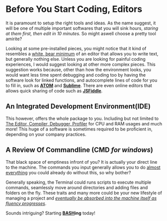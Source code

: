 # Before You Start Coding, Editors

It is paramount to setup the right tools and ideas. As the name suggest, it will be one of multiple important softwares that you will sink hours, *staring at them first, then edit in 10 minutes.* So might aswell choose a pretty tool amirite? 

Looking at some pre-installed pieces, you might notice that it kind of resembles a [white, bear minimum](https://websitesdiy.org/wp-content/uploads/tuts/notepad0001/1-notepad-website.png) of an editor that allows you to write text, but generally nothing else. 
Unless you are looking for painful coding experiences, I would suggest looking at other more complex pieces. This suggestion works because, other than how the environment looks, you would want less time spent debugging and coding too by having the software look for linked functions, and autocomplete lines of code for you to fill in, such as **[ATOM](https://atom.io/)** and **[Sublime](https://www.sublimetext.com/)**. There are even online editors that allows quick sharing of code such as **[JSFiddle](https://jsfiddle.net/OceanXIS/tnpgcw1k/)**.

## An Integrated Development Environment(IDE) 
This however, offers the whole package to you. Including but not limited to [The Editor, Compiler, Debugger, Profiler](https://teckangaroo.com/wp-content/uploads/2019/02/Screenshot_21.png) for CPU and RAM usages and much more! This huge of a software is sometimes required to be proficient in, depending on your company practices.

## A Review Of Commandline (CMD *for windows*)
That black space of emptiness infront of you? It is actually your direct line to the machine. The commands you input generally allows you to do [almost everything](https://ryanstutorials.net/linuxtutorial/commandline.php) you could already do without this, so why bother?

Generally speaking, the Terminal could runs scripts to execute multiple commands, seamlessly move around directories and adding files and folders on the fly. These traits and many more could be your new lifestyle of managing a project and *[eventually be absorbed into the machine itself as fluency progresses](https://dev.to/nrobinson2000/why-you-need-terminal-bpd)*.

Sounds intriguing? Starting **[BASH](https://www.linuxjournal.com/content/understanding-bash-elements-programming)ing** today!
